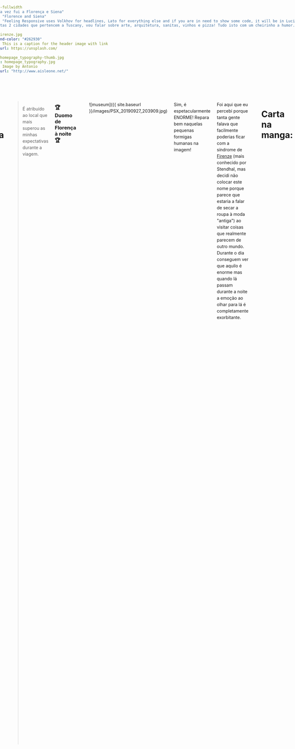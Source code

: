 ```yaml
---
layout: page-fullwidth
title: "Desta vez fui a Florença e Siena"
subheadline: "Florence and Siena"
meta_teaser: "Feeling Responsive uses Volkhov for headlines, Lato for everything else and if you are in need to show some code, it will be in Lucida Console."
teaser: "Nestas 2 cidades que pertencem a Tuscany, vou falar sobre arte, arquitetura, sanitas, vinhos e pizza! Tudo isto com um cheirinho a humor."
header:
    image: firenze.jpg
    background-color: "#262930"
    caption: This is a caption for the header image with link
    caption_url: https://unsplash.com/
image:
    thumb:  homepage_typography-thumb.jpg
    homepage: homepage_typography.jpg
    caption: Image by Antonio
    caption_url: "http://www.aisleone.net/"
categories:
    - Travel
---
```

<!--more-->

<div class="row">
<div class="medium-4 medium-push-8 columns" markdown="1">
<div class="panel radius" markdown="1">
**Tabela de conteúdo**
{: #toc }
*  TOC
{:toc}
</div>
</div><!-- /.medium-4.columns -->



<div class="medium-8 medium-pull-4 columns" markdown="1">


# Experiência

Mal dêm umas pequenas pernadas em Florença já sabem que esta têm muita arte para vos oferecer. Na verdade a cidade é praticamente um museu de céu aberto. 
Os andares das casas são altos, fazendo-me pensar que em Florença apenas vivem Titãs. Mas isto nem é muito impressionante quando depois reparam que em grande parte da cidade prevalece uma arquitetura renascentista e isto não é por acaso! 
Em qualquer cidade de Portugal facilmente vemos casas abandonadas no centro das cidades, isto não acontece em Florença! As próprias câmaras municipais defendem e investem na reconstrução e conservação das casas como também na preservação da fachada antiga!

Passei também pela famosa Ponte Vecchio que está totalmente recheada de mini ourivesarias e ainda não sei como é que ainda não caiu com o peso de tanto ouro e diamantes.

Pelo único dia (mas intensivo) que estive em Siena achei ser acolhedora com uma arquitetura medieval e cheia de natureza à sua volta! Pequenos pormenores como não ter qualquer tipo de passeio nas ruas adentro já a torna especial.
Na época de julho e agosto existe o Palio di Siena que é uma corrida de cavalos na praça principal. Neste evento participam 17 vizinhanças que são chamados contrade (que na realidade são pequenos distritos que foram criados para na Idade média ajudar as tropas a defenderem-se) e são representados por um símbolo que na maior parte são animais. 
Para colmatar este dia, vão se sentir em casa pelo simples facto de nesta zona de Tuscany ter vinhos mesmo muito bons! 

<div style="width:100%;height:0;padding-bottom:76%;position:relative;"><iframe src="https://giphy.com/embed/btZEAKlDWnBcY" width="100%" height="100%" style="position:absolute" frameBorder="0" class="giphy-embed" allowFullScreen></iframe></div><p><a href="https://giphy.com/gifs/wine-o-clock-btZEAKlDWnBcY"></a></p>

<br>

# Troféu de surpresa
> 
> <span class="teaser">É atribuído ao local que mais superou as minhas expectativas durante a viagem.</span>

### 🏆 Duomo de Florença à noite 🏆
<br>
    
![museum]({{ site.baseurl }}/images/PSX_20190927_203909.jpg)

Sim, é espetacularmente ENORME! Repara bem naquelas pequenas formigas humanas na imagem!

Foi aqui que eu percebi porque tanta gente falava que facilmente poderias ficar com a síndrome de [Firenze][stendhal] (mais conhecido por Stendhal, mas decidi não colocar este nome porque parece que estaria a falar de secar a roupa à moda "antiga") ao visitar coisas que realmente parecem de outro mundo.
Durante o dia conseguem ver que aquilo é enorme mas quando lá passam durante a noite a emoção ao olhar para lá é completamente exorbitante.

<br>

# Carta na manga:
🥭 Ao usar o autocarro, podem usar o vosso cartão de crédito desde que tenha [NFC][nfc-mean], que vai substituir a necessidade de comprar um cartão para depois ser carregado.

🥭 Procura locais menos turísticos em Florença, como por exemplo visitar o Belvedere Forte onde têm uma vista completa da cidade ou ver o por do sol na Ponte S.Niccolò acompanhada de umas cervejas fresquinhas e artesanais de Itália!

<br>

# Resumo
* Cmon, quem é que não gosta de uma pizza? Ainda para mais, é o local onde podes comer das melhores pizzas!
* Fiquei a perceber que se trada de uma cultura que prefere ver séries e filmes dublados às legendas, tendo um enorme impacto na aprendizagem das línguas não maternas, por exemplo, o Inglês. 
* Como prémio por chegares até aqui, expresso-te o meu agrado com uma foto da casa de banho do meu Airbnb que tinha um tampo de sanita com um design muito prático (men's will understand), vou deixar aqui a prova do crime:

![museum]({{ site.baseurl }}/images/pipeline.png)

Se você gostou, bota likezão belo, volumoso e gostoso. Partilhem com os vossos avôs, netos, bisnetos e afilhados. Abreijos caros leitores.

[stendhal]: https://pt.wikipedia.org/wiki/S%C3%ADndrome_de_Stendhal
[nfc-mean]: https://pt.wikipedia.org/wiki/Near_Field_Communication


<style>
@import url('https://fonts.googleapis.com/css?family=Montserrat');

* {
	box-sizing: border-box;
}

body {

	display: flex;
	align-items: center;
	justify-content: center;
	flex-direction: column;

}


h6 {
	margin: 5px 0;
	text-transform: uppercase;
}

p {
	font-size: 14px;
	line-height: 21px;
}

.card-container {
	background-color: black;
	border-radius: 5px;
	box-shadow: 0px 10px 20px -10px rgba(0,0,0,0.75);
	color: #B3B8CD;
	padding-top: 30px;
	position: relative;
	width: 350px;
	max-width: 100%;
	text-align: center;
}

.card-container .pro {
	color: #231E39;
	background-color: #FEBB0B;
	border-radius: 3px;
	font-size: 14px;
	font-weight: bold;
	padding: 3px 7px;
	position: absolute;
	top: 30px;
	left: 30px;
}

.card-container .round {
	border: 1px solid #0D76B9;
	border-radius: 50%;
	padding: 7px;
}

button.primary {
	background-color: #0D76B9;
	border: 1px solid #0D76B9;
	border-radius: 3px;
	color: #231E39;
	font-family: Montserrat, sans-serif;
	font-weight: 500;
	padding: 10px 25px;
}

button.primary.ghost {
	background-color: transparent;
	color: #02899C;
}

.skills {
	background-color: #0D76B9;
	text-align: left;
	padding: 15px;
	margin-top: 30px;
}

.skills ul {
	list-style-type: none;
	margin: 0;
	padding: 0;
}

.skills ul li {
	border: 1px solid #2D2747;
	border-radius: 2px;
	display: inline-block;
	font-size: 12px;
	margin: 0 7px 7px 0;
	padding: 7px;
}

footer {
    background-color: #222;
    color: #fff;
    font-size: 14px;
    bottom: 0;
    position: fixed;
    left: 0;
    right: 0;
    text-align: center;
    z-index: 999;
}

footer p {
    margin: 10px 0;
}

footer i {
    color: red;
}

footer a {
    color: #3c97bf;
    text-decoration: none;
}
</style>

<div class="card-container ">
	<span class="pro">PRO</span>
	<img class="round" src="https://randomuser.me/api/portraits/women/79.jpg" alt="user" />
	<h3>Ricky Park</h3>
	<h6>New York</h6>
	<p>User interface designer and <br/> front-end developer</p>
	<div class="buttons">
		<button class="primary">
			Message
		</button>
		<button class="primary ghost">
			Following
		</button>
	</div>
	<div class="skills">
		<h6>Skills</h6>
		<ul>
			<li>UI / UX</li>
			<li>Front End Development</li>
			<li>HTML</li>
			<li>CSS</li>
			<li>JavaScript</li>
			<li>React</li>
			<li>Node</li>
		</ul>
	</div>
</div>


</div><!-- /.medium-8.columns -->
</div><!-- /.row -->
